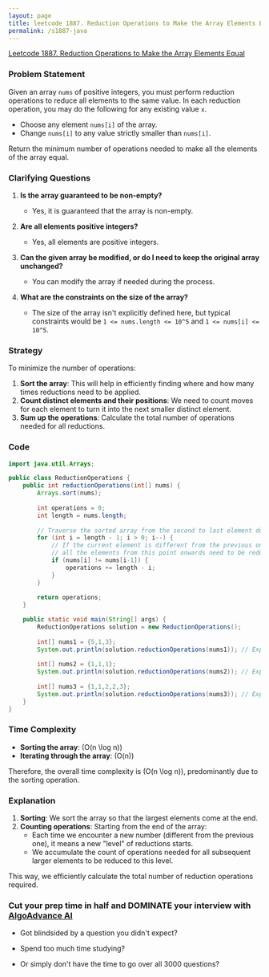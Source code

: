 ```yaml
---
layout: page
title: leetcode 1887. Reduction Operations to Make the Array Elements Equal
permalink: /s1887-java
---
```

[Leetcode 1887. Reduction Operations to Make the Array Elements Equal](https://algoadvance.github.io/algoadvance/l1887)
### Problem Statement

Given an array `nums` of positive integers, you must perform reduction operations to reduce all elements to the same value. In each reduction operation, you may do the following for any existing value `x`.

- Choose any element `nums[i]` of the array.
- Change `nums[i]` to any value strictly smaller than `nums[i]`.

Return the minimum number of operations needed to make all the elements of the array equal.

### Clarifying Questions
1. **Is the array guaranteed to be non-empty?**
   - Yes, it is guaranteed that the array is non-empty.
   
2. **Are all elements positive integers?**
   - Yes, all elements are positive integers.

3. **Can the given array be modified, or do I need to keep the original array unchanged?**
   - You can modify the array if needed during the process.

4. **What are the constraints on the size of the array?**
   - The size of the array isn't explicitly defined here, but typical constraints would be `1 <= nums.length <= 10^5` and `1 <= nums[i] <= 10^5`.

### Strategy

To minimize the number of operations:

1. **Sort the array**: This will help in efficiently finding where and how many times reductions need to be applied.
2. **Count distinct elements and their positions**: We need to count moves for each element to turn it into the next smaller distinct element.
3. **Sum up the operations**: Calculate the total number of operations needed for all reductions.

### Code

```java
import java.util.Arrays;

public class ReductionOperations {
    public int reductionOperations(int[] nums) {
        Arrays.sort(nums);
        
        int operations = 0;
        int length = nums.length;
        
        // Traverse the sorted array from the second to last element down to the first
        for (int i = length - 1; i > 0; i--) {
            // If the current element is different from the previous one,
            // all the elements from this point onwards need to be reduced in one additional operation each
            if (nums[i] != nums[i-1]) {
                operations += length - i;
            }
        }
        
        return operations;
    }

    public static void main(String[] args) {
        ReductionOperations solution = new ReductionOperations();
        
        int[] nums1 = {5,1,3};
        System.out.println(solution.reductionOperations(nums1)); // Expected: 3
        
        int[] nums2 = {1,1,1};
        System.out.println(solution.reductionOperations(nums2)); // Expected: 0
        
        int[] nums3 = {1,1,2,2,3};
        System.out.println(solution.reductionOperations(nums3)); // Expected: 4
    }
}
```

### Time Complexity

- **Sorting the array**: \(O(n \log n)\)
- **Iterating through the array**: \(O(n)\)

Therefore, the overall time complexity is \(O(n \log n)\), predominantly due to the sorting operation.

### Explanation

1. **Sorting**: We sort the array so that the largest elements come at the end.
2. **Counting operations**: Starting from the end of the array:
   - Each time we encounter a new number (different from the previous one), it means a new "level" of reductions starts.
   - We accumulate the count of operations needed for all subsequent larger elements to be reduced to this level.

This way, we efficiently calculate the total number of reduction operations required.


### Cut your prep time in half and DOMINATE your interview with [AlgoAdvance AI](https://algoAdvance.com)

- Got blindsided by a question you didn't expect?

- Spend too much time studying?

- Or simply don't have the time to go over all 3000 questions?

